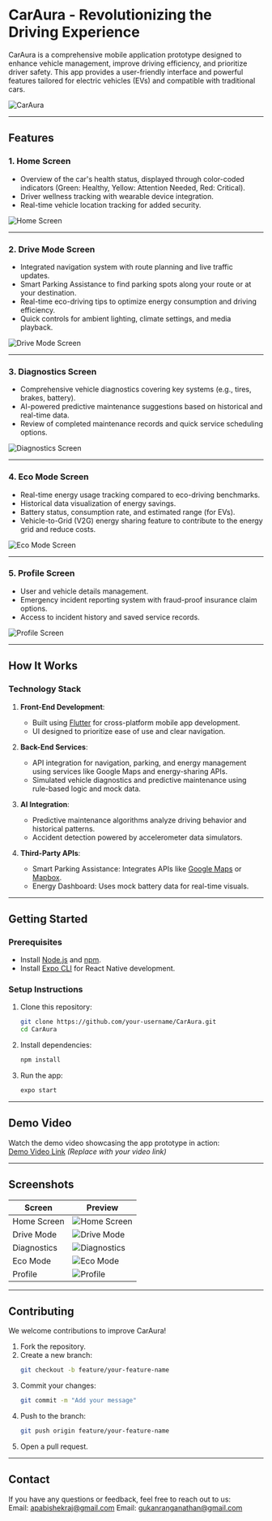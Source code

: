 # **CarAura - Revolutionizing the Driving Experience**

CarAura is a comprehensive mobile application prototype designed to enhance vehicle management, improve driving efficiency, and prioritize driver safety. This app provides a user-friendly interface and powerful features tailored for electric vehicles (EVs) and compatible with traditional cars.

![CarAura](./images/CarAura.png)

---

## **Features**

### 1. **Home Screen**

- Overview of the car's health status, displayed through color-coded indicators (Green: Healthy, Yellow: Attention Needed, Red: Critical).
- Driver wellness tracking with wearable device integration.
- Real-time vehicle location tracking for added security.

![Home Screen](./images/homeImage.png)

---

### 2. **Drive Mode Screen**

- Integrated navigation system with route planning and live traffic updates.
- Smart Parking Assistance to find parking spots along your route or at your destination.
- Real-time eco-driving tips to optimize energy consumption and driving efficiency.
- Quick controls for ambient lighting, climate settings, and media playback.

![Drive Mode Screen](./images/driveImage.png)

---

### 3. **Diagnostics Screen**

- Comprehensive vehicle diagnostics covering key systems (e.g., tires, brakes, battery).
- AI-powered predictive maintenance suggestions based on historical and real-time data.
- Review of completed maintenance records and quick service scheduling options.

![Diagnostics Screen](./images/maintenImage.png)

---

### 4. **Eco Mode Screen**

- Real-time energy usage tracking compared to eco-driving benchmarks.
- Historical data visualization of energy savings.
- Battery status, consumption rate, and estimated range (for EVs).
- Vehicle-to-Grid (V2G) energy sharing feature to contribute to the energy grid and reduce costs.

![Eco Mode Screen](./images/ecoImage.png)

---

### 5. **Profile Screen**

- User and vehicle details management.
- Emergency incident reporting system with fraud-proof insurance claim options.
- Access to incident history and saved service records.

![Profile Screen](./images/profileImage.png)

---

## **How It Works**

### **Technology Stack**

1. **Front-End Development**:

   - Built using [Flutter](https://flutter.dev/) for cross-platform mobile app development.
   - UI designed to prioritize ease of use and clear navigation.

2. **Back-End Services**:

   - API integration for navigation, parking, and energy management using services like Google Maps and energy-sharing APIs.
   - Simulated vehicle diagnostics and predictive maintenance using rule-based logic and mock data.

3. **AI Integration**:

   - Predictive maintenance algorithms analyze driving behavior and historical patterns.
   - Accident detection powered by accelerometer data simulators.

4. **Third-Party APIs**:
   - Smart Parking Assistance: Integrates APIs like [Google Maps](https://developers.google.com/maps/documentation) or [Mapbox](https://www.mapbox.com/).
   - Energy Dashboard: Uses mock battery data for real-time visuals.

---

## **Getting Started**

### **Prerequisites**

- Install [Node.js](https://nodejs.org/) and [npm](https://www.npmjs.com/).
- Install [Expo CLI](https://docs.expo.dev/) for React Native development.

### **Setup Instructions**

1. Clone this repository:
   ```bash
   git clone https://github.com/your-username/CarAura.git
   cd CarAura
   ```
2. Install dependencies:
   ```bash
   npm install
   ```
3. Run the app:
   ```bash
   expo start
   ```

---

## **Demo Video**

Watch the demo video showcasing the app prototype in action:  
[Demo Video Link](#) _(Replace with your video link)_

---

## **Screenshots**

| Screen      | Preview                                   |
| ----------- | ----------------------------------------- |
| Home Screen | ![Home Screen](./images/homeImage.png)    |
| Drive Mode  | ![Drive Mode](./images/driveImage.png)    |
| Diagnostics | ![Diagnostics](./images/maintenImage.png) |
| Eco Mode    | ![Eco Mode](./images/ecoImage.png)        |
| Profile     | ![Profile](./images/profileImage.png)     |

---

## **Contributing**

We welcome contributions to improve CarAura!

1. Fork the repository.
2. Create a new branch:
   ```bash
   git checkout -b feature/your-feature-name
   ```
3. Commit your changes:
   ```bash
   git commit -m "Add your message"
   ```
4. Push to the branch:
   ```bash
   git push origin feature/your-feature-name
   ```
5. Open a pull request.

---

## **Contact**

If you have any questions or feedback, feel free to reach out to us:  
Email: [apabishekraj@gmail.com](mailto:apabishekraj@gmail.com)
Email: [gukanranganathan@gmail.com](mailto:gukanranganathan@gmai)
